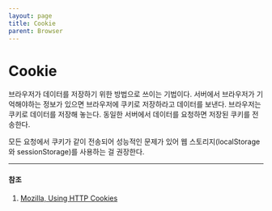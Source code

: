 ```yaml
---
layout: page
title: Cookie
parent: Browser
---
```


# Cookie

브라우저가 데이터를 저장하기 위한 방법으로 쓰이는 기법이다. 서버에서 브라우저가 기억해야하는 정보가 있으면 브라우저에 쿠키로 저장하라고 데이터를 보낸다. 브라우저는 쿠키로 데이터를 저장해 놓는다. 동일한 서버에서 데이터를 요청하면 저장된 쿠키를 전송한다.

모든 요청에서 쿠키가 같이 전송되어 성능적인 문제가 있어 웹 스토리지(localStorage와 sessionStorage)를 사용하는 걸 권장한다.

---

#### 참조

1. [Mozilla, Using HTTP Cookies](https://developer.mozilla.org/en-US/docs/Web/HTTP/Guides/Cookies)
